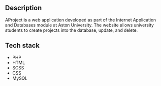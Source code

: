 ## Description
AProject is a web application developed as part of the Internet Application and Databases module at Aston University.
The website allows university students to create projects into the database, update, and delete.

## Tech stack
- PHP
- HTML
- SCSS
- CSS
- MySQL
